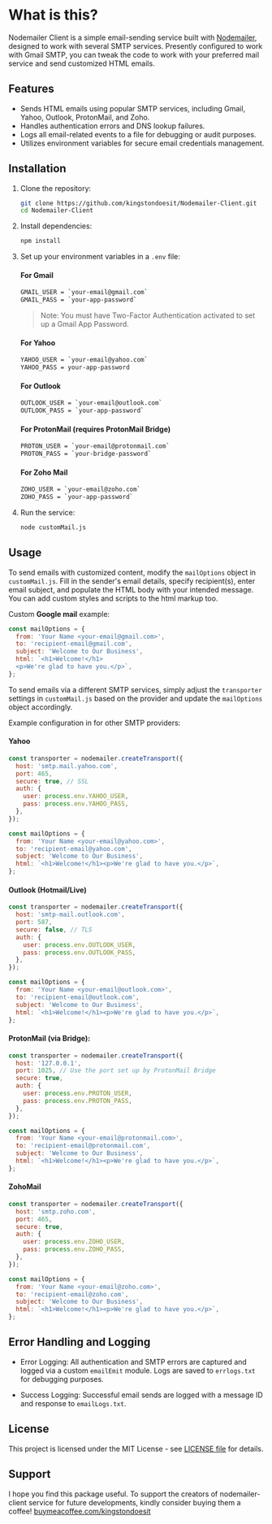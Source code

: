 # What is this?

Nodemailer Client is a simple email-sending service built with [Nodemailer](https://www.npmjs.com/package/nodemailer), designed to work with several SMTP services. Presently configured to work with Gmail SMTP, you can tweak the code to work with your preferred mail service and send customized HTML emails.

## Features

- Sends HTML emails using popular SMTP services, including Gmail, Yahoo, Outlook, ProtonMail, and Zoho.
- Handles authentication errors and DNS lookup failures.
- Logs all email-related events to a file for debugging or audit purposes.
- Utilizes environment variables for secure email credentials management.

## Installation

1. Clone the repository:

   ```bash
   git clone https://github.com/kingstondoesit/Nodemailer-Client.git
   cd Nodemailer-Client
   ```

2. Install dependencies:

   ```bash
   npm install
   ```

3. Set up your environment variables in a `.env` file:

   #### For Gmail

   ```bash
   GMAIL_USER = `your-email@gmail.com`
   GMAIL_PASS = `your-app-password`
   ```
   >Note: You must have Two-Factor Authentication activated to set up a Gmail App Password.

   #### For Yahoo

   ```bash
   YAHOO_USER = `your-email@yahoo.com`
   YAHOO_PASS = your-app-password
   ```

   #### For Outlook

   ```bash
   OUTLOOK_USER = `your-email@outlook.com`
   OUTLOOK_PASS = `your-app-password`
   ```

   #### For ProtonMail (requires ProtonMail Bridge)

   ```bash
   PROTON_USER = `your-email@protonmail.com`
   PROTON_PASS = `your-bridge-password`
   ```

   #### For Zoho Mail

   ```bash
   ZOHO_USER = `your-email@zoho.com`
   ZOHO_PASS = `your-app-password`
   ```

4. Run the service:

   ```bash
   node customMail.js
   ```

## Usage

To send emails with customized content, modify the `mailOptions` object in `customMail.js`. Fill in the sender's email details, specify recipient(s), enter email subject, and populate the HTML body with your intended message. You can add custom styles and scripts to the html markup too.

Custom **Google mail** example:

```js
const mailOptions = {
  from: 'Your Name <your-email@gmail.com>',
  to: 'recipient-email@gmail.com',
  subject: 'Welcome to Our Business',
  html: `<h1>Welcome!</h1>
  <p>We're glad to have you.</p>`,
};
```

To send emails via a different SMTP services, simply adjust the `transporter` settings in `customMail.js` based on the provider and update the `mailOptions` object accordingly.

Example configuration in for other SMTP providers:

#### Yahoo

```js
const transporter = nodemailer.createTransport({
  host: 'smtp.mail.yahoo.com',
  port: 465,
  secure: true, // SSL
  auth: {
    user: process.env.YAHOO_USER,
    pass: process.env.YAHOO_PASS,
  },
});

const mailOptions = {
  from: 'Your Name <your-email@yahoo.com>',
  to: 'recipient-email@yahoo.com',
  subject: 'Welcome to Our Business',
  html: `<h1>Welcome!</h1><p>We're glad to have you.</p>`,
};
```

#### Outlook (Hotmail/Live)

```js
const transporter = nodemailer.createTransport({
  host: 'smtp-mail.outlook.com',
  port: 587,
  secure: false, // TLS
  auth: {
    user: process.env.OUTLOOK_USER,
    pass: process.env.OUTLOOK_PASS,
  },
});

const mailOptions = {
  from: 'Your Name <your-email@outlook.com>',
  to: 'recipient-email@outlook.com',
  subject: 'Welcome to Our Business',
  html: `<h1>Welcome!</h1><p>We're glad to have you.</p>`,
};
```

#### ProtonMail (via Bridge):

```js
const transporter = nodemailer.createTransport({
  host: '127.0.0.1',
  port: 1025, // Use the port set up by ProtonMail Bridge
  secure: true,
  auth: {
    user: process.env.PROTON_USER,
    pass: process.env.PROTON_PASS,
  },
});

const mailOptions = {
  from: 'Your Name <your-email@protonmail.com>',
  to: 'recipient-email@protonmail.com',
  subject: 'Welcome to Our Business',
  html: `<h1>Welcome!</h1><p>We're glad to have you.</p>`,
};
```

#### ZohoMail

```js
const transporter = nodemailer.createTransport({
  host: 'smtp.zoho.com',
  port: 465,
  secure: true,
  auth: {
    user: process.env.ZOHO_USER,
    pass: process.env.ZOHO_PASS,
  },
});

const mailOptions = {
  from: 'Your Name <your-email@zoho.com>',
  to: 'recipient-email@zoho.com',
  subject: 'Welcome to Our Business',
  html: `<h1>Welcome!</h1><p>We're glad to have you.</p>`,
};
```

## Error Handling and Logging

- Error Logging: All authentication and SMTP errors are captured and logged via a custom `emailEmit` module. Logs are saved to `errlogs.txt` for debugging purposes.

- Success Logging: Successful email sends are logged with a message ID and response to `emailLogs.txt`.

## License

This project is licensed under the MIT License - see [LICENSE file](https://opensource.org/licenses/MIT%C2%A0%C2%A0%C2%A0) for details.

## Support

I hope you find this package useful. To support the creators of nodemailer-client service for future developments, kindly consider buying them a coffee! <a href="https://buymeacoffee.com/kingstondoesit" target="_blank">buymeacoffee.com/kingstondoesit</a>
